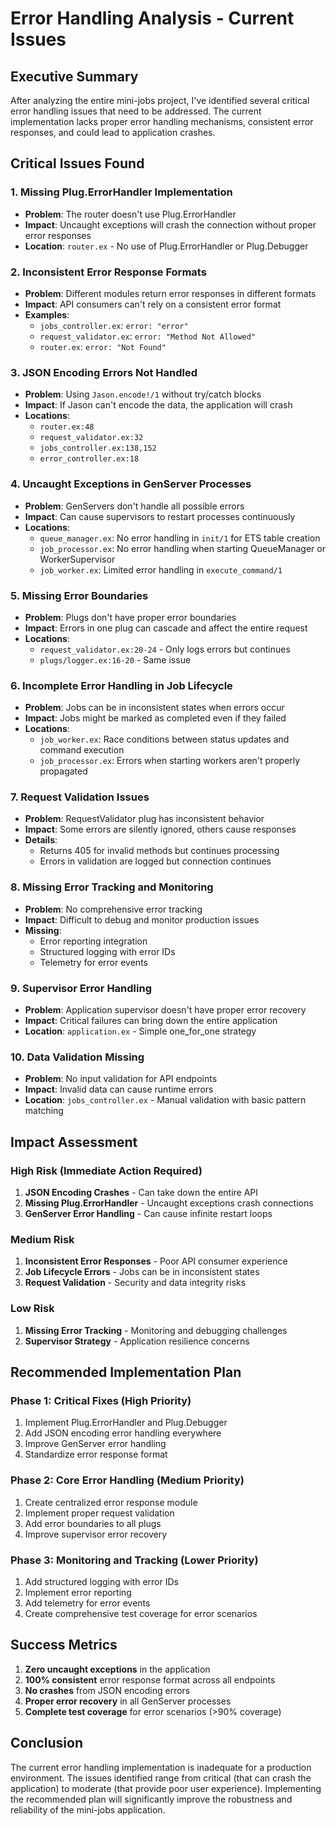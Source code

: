 # Error Handling Analysis - Current Issues

## Executive Summary

After analyzing the entire mini-jobs project, I've identified several critical error handling issues that need to be addressed. The current implementation lacks proper error handling mechanisms, consistent error responses, and could lead to application crashes.

## Critical Issues Found

### 1. **Missing Plug.ErrorHandler Implementation**
- **Problem**: The router doesn't use Plug.ErrorHandler
- **Impact**: Uncaught exceptions will crash the connection without proper error responses
- **Location**: `router.ex` - No use of Plug.ErrorHandler or Plug.Debugger

### 2. **Inconsistent Error Response Formats**
- **Problem**: Different modules return error responses in different formats
- **Impact**: API consumers can't rely on a consistent error format
- **Examples**:
  - `jobs_controller.ex`: `error: "error"`
  - `request_validator.ex`: `error: "Method Not Allowed"`
  - `router.ex`: `error: "Not Found"`

### 3. **JSON Encoding Errors Not Handled**
- **Problem**: Using `Jason.encode!/1` without try/catch blocks
- **Impact**: If Jason can't encode the data, the application will crash
- **Locations**: 
  - `router.ex:48`
  - `request_validator.ex:32`
  - `jobs_controller.ex:138,152`
  - `error_controller.ex:18`

### 4. **Uncaught Exceptions in GenServer Processes**
- **Problem**: GenServers don't handle all possible errors
- **Impact**: Can cause supervisors to restart processes continuously
- **Locations**:
  - `queue_manager.ex`: No error handling in `init/1` for ETS table creation
  - `job_processor.ex`: No error handling when starting QueueManager or WorkerSupervisor
  - `job_worker.ex`: Limited error handling in `execute_command/1`

### 5. **Missing Error Boundaries**
- **Problem**: Plugs don't have proper error boundaries
- **Impact**: Errors in one plug can cascade and affect the entire request
- **Locations**: 
  - `request_validator.ex:20-24` - Only logs errors but continues
  - `plugs/logger.ex:16-20` - Same issue

### 6. **Incomplete Error Handling in Job Lifecycle**
- **Problem**: Jobs can be in inconsistent states when errors occur
- **Impact**: Jobs might be marked as completed even if they failed
- **Locations**:
  - `job_worker.ex`: Race conditions between status updates and command execution
  - `job_processor.ex`: Errors when starting workers aren't properly propagated

### 7. **Request Validation Issues**
- **Problem**: RequestValidator plug has inconsistent behavior
- **Impact**: Some errors are silently ignored, others cause responses
- **Details**:
  - Returns 405 for invalid methods but continues processing
  - Errors in validation are logged but connection continues

### 8. **Missing Error Tracking and Monitoring**
- **Problem**: No comprehensive error tracking
- **Impact**: Difficult to debug and monitor production issues
- **Missing**:
  - Error reporting integration
  - Structured logging with error IDs
  - Telemetry for error events

### 9. **Supervisor Error Handling**
- **Problem**: Application supervisor doesn't have proper error recovery
- **Impact**: Critical failures can bring down the entire application
- **Location**: `application.ex` - Simple one_for_one strategy

### 10. **Data Validation Missing**
- **Problem**: No input validation for API endpoints
- **Impact**: Invalid data can cause runtime errors
- **Location**: `jobs_controller.ex` - Manual validation with basic pattern matching

## Impact Assessment

### High Risk (Immediate Action Required)
1. **JSON Encoding Crashes** - Can take down the entire API
2. **Missing Plug.ErrorHandler** - Uncaught exceptions crash connections
3. **GenServer Error Handling** - Can cause infinite restart loops

### Medium Risk
1. **Inconsistent Error Responses** - Poor API consumer experience
2. **Job Lifecycle Errors** - Jobs can be in inconsistent states
3. **Request Validation** - Security and data integrity risks

### Low Risk
1. **Missing Error Tracking** - Monitoring and debugging challenges
2. **Supervisor Strategy** - Application resilience concerns

## Recommended Implementation Plan

### Phase 1: Critical Fixes (High Priority)
1. Implement Plug.ErrorHandler and Plug.Debugger
2. Add JSON encoding error handling everywhere
3. Improve GenServer error handling
4. Standardize error response format

### Phase 2: Core Error Handling (Medium Priority)
1. Create centralized error response module
2. Implement proper request validation
3. Add error boundaries to all plugs
4. Improve supervisor error recovery

### Phase 3: Monitoring and Tracking (Lower Priority)
1. Add structured logging with error IDs
2. Implement error reporting
3. Add telemetry for error events
4. Create comprehensive test coverage for error scenarios

## Success Metrics

1. **Zero uncaught exceptions** in the application
2. **100% consistent** error response format across all endpoints
3. **No crashes** from JSON encoding errors
4. **Proper error recovery** in all GenServer processes
5. **Complete test coverage** for error scenarios (>90% coverage)

## Conclusion

The current error handling implementation is inadequate for a production environment. The issues identified range from critical (that can crash the application) to moderate (that provide poor user experience). Implementing the recommended plan will significantly improve the robustness and reliability of the mini-jobs application.